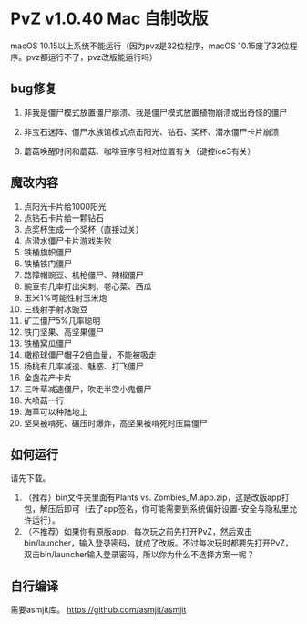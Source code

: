 # PvZ v1.0.40 Mac 自制改版

macOS 10.15以上系统不能运行（因为pvz是32位程序，macOS 10.15废了32位程序。pvz都运行不了，pvz改版能运行吗）

## bug修复

1. 非我是僵尸模式放置僵尸崩溃、我是僵尸模式放置植物崩溃或出奇怪的僵尸

2. 非宝石迷阵、僵尸水族馆模式点击阳光、钻石、奖杯、潜水僵尸卡片崩溃
3. 蘑菇唤醒时间和蘑菇、咖啡豆序号相对位置有关（键控ice3有关）

## 魔改内容

1. 点阳光卡片给1000阳光
2. 点钻石卡片给一颗钻石
3. 点奖杯生成一个奖杯（直接过关）
4. 点潜水僵尸卡片游戏失败
5. 铁桶旗帜僵尸
6. 铁桶铁门僵尸
7. 路障帽豌豆、机枪僵尸、辣椒僵尸
8. 豌豆有几率打出尖刺、卷心菜、西瓜
9. 玉米1%可能性射玉米炮
10. 三线射手射冰豌豆
11. 矿工僵尸5%几率聪明
12. 铁门坚果、高坚果僵尸
13. 铁桶窝瓜僵尸
14. 橄榄球僵尸帽子2倍血量，不能被吸走
15. 杨桃有几率减速、魅惑、打飞僵尸
16. 金盏花产卡片
17. 三叶草减速僵尸，吹走半空小鬼僵尸
18. 大喷菇一行
19. 海草可以种陆地上
20. 坚果被啃死、碾压时爆炸，高坚果被啃死时压扁僵尸

## 如何运行

请先下载。

1. （推荐）bin文件夹里面有Plants vs. Zombies_M.app.zip，这是改版app打包，解压后即可（去了app签名，你可能需要到系统偏好设置-安全与隐私里允许运行）。
2. （不推荐）如果你有原版app，每次玩之前先打开PvZ，然后双击bin/launcher，输入登录密码，就成了改版。不过每次玩时都要先打开PvZ，双击bin/launcher输入登录密码，所以你为什么不选择方案一呢？

## 自行编译

需要asmjit库。 https://github.com/asmjit/asmjit
